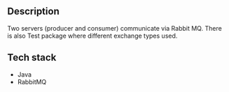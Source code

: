 ## Description
Two servers (producer and consumer) communicate via Rabbit MQ. 
There is also Test package where different exchange types used.

## Tech stack 
- Java
- RabbitMQ
